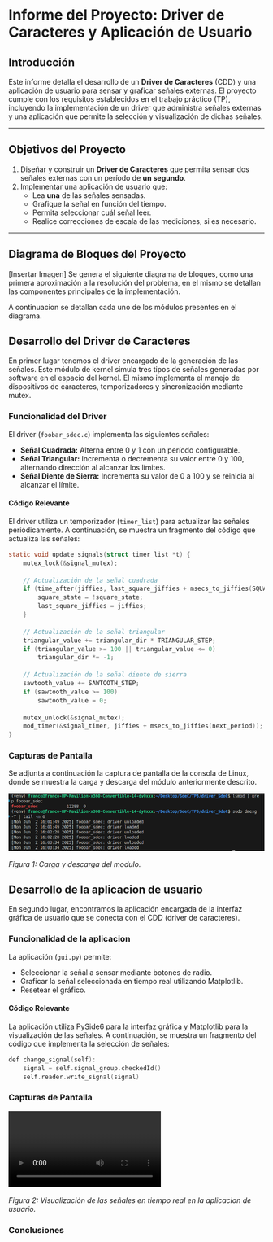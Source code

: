# Informe del Proyecto: Driver de Caracteres y Aplicación de Usuario

## Introducción
Este informe detalla el desarrollo de un **Driver de Caracteres** (CDD) y una aplicación de usuario para sensar y graficar señales externas. El proyecto cumple con los requisitos establecidos en el trabajo práctico (TP), incluyendo la implementación de un driver que administra señales externas y una aplicación que permite la selección y visualización de dichas señales.

---

## Objetivos del Proyecto
1. Diseñar y construir un **Driver de Caracteres** que permita sensar dos señales externas con un período de **un segundo**.
2. Implementar una aplicación de usuario que:
   - Lea **una** de las señales sensadas.
   - Grafique la señal en función del tiempo.
   - Permita seleccionar cuál señal leer.
   - Realice correcciones de escala de las mediciones, si es necesario.

---

## Diagrama de Bloques del Proyecto

[Insertar Imagen]
Se genera el siguiente diagrama de bloques, como una primera aproximación a la resolución del problema, en el mismo se detallan las componentes principales de la implementación.

A continuacion se detallan cada uno de los módulos presentes en el diagrama.

## Desarrollo del Driver de Caracteres

En primer lugar tenemos el driver encargado de la generación de las señales. Este módulo de kernel simula tres tipos de señales generadas por software en el espacio del kernel. El mismo implementa el manejo de dispositivos de caracteres, temporizadores y sincronización mediante mutex.

### Funcionalidad del Driver
El driver (`foobar_sdec.c`) implementa las siguientes señales:
- **Señal Cuadrada:** Alterna entre 0 y 1 con un período configurable.
- **Señal Triangular:** Incrementa o decrementa su valor entre 0 y 100, alternando dirección al alcanzar los límites.
- **Señal Diente de Sierra:** Incrementa su valor de 0 a 100 y se reinicia al alcanzar el límite.

#### **Código Relevante**
El driver utiliza un temporizador (`timer_list`) para actualizar las señales periódicamente. A continuación, se muestra un fragmento del código que actualiza las señales:
```c
static void update_signals(struct timer_list *t) {
    mutex_lock(&signal_mutex);

    // Actualización de la señal cuadrada
    if (time_after(jiffies, last_square_jiffies + msecs_to_jiffies(SQUARE_PERIOD_MS))) {
        square_state = !square_state;
        last_square_jiffies = jiffies;
    }

    // Actualización de la señal triangular
    triangular_value += triangular_dir * TRIANGULAR_STEP;
    if (triangular_value >= 100 || triangular_value <= 0)
        triangular_dir *= -1;

    // Actualización de la señal diente de sierra
    sawtooth_value += SAWTOOTH_STEP;
    if (sawtooth_value >= 100)
        sawtooth_value = 0;

    mutex_unlock(&signal_mutex);
    mod_timer(&signal_timer, jiffies + msecs_to_jiffies(next_period));
}
```

### Capturas de Pantalla

Se adjunta a continuación la captura de pantalla de la consola de Linux, donde se muestra la carga y descarga del módulo anteriormente descrito.

![Captura de la Aplicación](capturas/carga.png)

*Figura 1: Carga y descarga del modulo.*


## Desarrollo de la aplicacion de usuario

En segundo lugar, encontramos la aplicación encargada de la interfaz gráfica de usuario que se conecta con el CDD (driver de caracteres). 

### Funcionalidad de la aplicacion
La aplicación (`gui.py`) permite:
- Seleccionar la señal a sensar mediante botones de radio.
- Graficar la señal seleccionada en tiempo real utilizando Matplotlib.
- Resetear el gráfico.


#### **Código Relevante**
La aplicación utiliza PySide6 para la interfaz gráfica y Matplotlib para la visualización de las señales. A continuación, se muestra un fragmento del código que implementa la selección de señales:

```c
def change_signal(self):
    signal = self.signal_group.checkedId()
    self.reader.write_signal(signal)
```


### Capturas de Pantalla

![Captura de Señales](capturas/waveforms.webm)

*Figura 2: Visualización de las señales en tiempo real en la aplicacion de usuario.*


### Conclusiones




